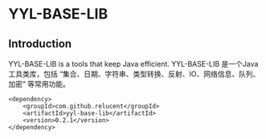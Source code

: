 # YYL-BASE-LIB

## Introduction
YYL-BASE-LIB is a tools that keep Java efficient.
YYL-BASE-LIB 是一个Java 工具类库，包括 “集合、日期、字符串、类型转换、反射、IO、网络信息、队列、加密” 等常用功能。

```
<dependency>
    <groupId>com.github.relucent</groupId>
    <artifactId>yyl-base-lib</artifactId>
    <version>0.2.1</version>
</dependency>
```